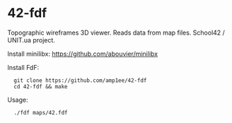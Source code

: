 # 42-fdf
Topographic wireframes 3D viewer. Reads data from map files. School42 / UNIT.ua project.

Install minilibx: https://github.com/abouvier/minilibx

Install FdF:
```
  git clone https://github.com/amp1ee/42-fdf
  cd 42-fdf && make
```
Usage:
```
  ./fdf maps/42.fdf
```
